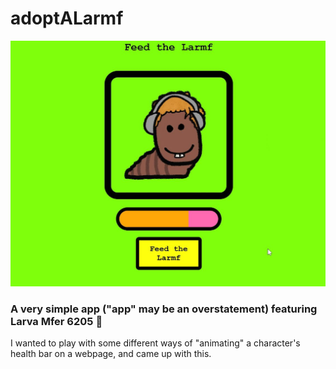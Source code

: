 # adoptALarmf

![alt text](Capture.JPG)

### A very simple app ("app" may be an overstatement) featuring Larva Mfer 6205 🥰

I wanted to play with some different ways of "animating" a character's health bar on a webpage, and came up with this.
